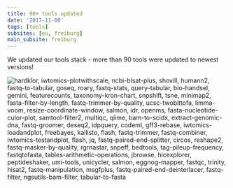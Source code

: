 ```yaml
---
title: 90+ tools updated
date: '2017-11-08'
tags: [tools]
subsites: [eu, freiburg]
main_subsite: freiburg
---
```


We updated our tools stack - more than 90 tools were updated to newest versions!

![hardklor, iwtomics-plotwithscale, ncbi-blsat-plus, shovill, humann2, fastq-to-tabular, goseq, roary, fastq-stats, query-tabular, bio-handsel, gemini, featurecounts, taxonomy-kron-chart, snpshift, tsne, minimap2, fasta-filter-by-length, fastq-trimmer-by-quality, ucsc-twobittofa, limma-voom, resize-coordinate-window, salmon, idr, openms, fasta-nucleotide-culor-plot, samtool-filter2, multiqc, qiime, bam-to-scidx, extract-genomic-dna, fastq-groomer, deseq2, idpquery, codeml, gff3-rebase, iwtomics-loadandplot, freebayes, kallisto, flash, fastq-trimmer, fastq-combiner, iwtomics-testandplot, flash, jq, fastq-paired-end-splitter, circos, reshape2, fastq-masker-by-quality, rgrnastar, snpeff, bedtools, tag-pileup-frequency, fastqtofasta, tables-arithmetic-operations, jbrowse, hicexplorer, peptideshaker, umi-tools, unicycler, salmon, eggnog-mapper, fastqc, trinity, hisat2, fastq-manipulation, msgfplus, fastq-paired-end-deinterlacer, fastq-filter, ngsutils-bam-filter, tabular-to-fasta](/assets/media/tool_cloud.png)

